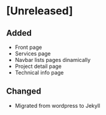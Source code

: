 # [Unreleased]

## Added

* Front page
* Services page
* Navbar lists pages dinamically
* Project detail page
* Technical info page

## Changed

* Migrated from wordpress to Jekyll

